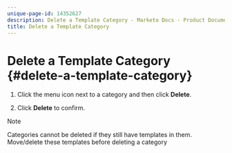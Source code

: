```yaml
---
unique-page-id: 14352627
description: Delete a Template Category - Marketo Docs - Product Documentation
title: Delete a Template Category
---
```


# Delete a Template Category {#delete-a-template-category}

1. Click the menu icon next to a category and then click **Delete**.

1. Click **Delete** to confirm.

>[!NOTE]
>
>Categories cannot be deleted if they still have templates in them. Move/delete these templates before deleting a category

